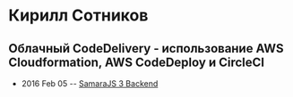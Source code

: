 # Кирилл Сотников

## Облачный CodeDelivery - использование AWS Cloudformation, AWS CodeDeploy и CircleCI
- 2016 Feb 05 -- [SamaraJS 3 Backend](https://www.youtube.com/watch?v=_yO_nJ-EHek)    
